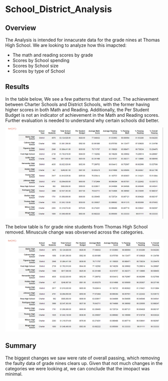 # School_District_Analysis

## Overview

The Analysis is intended for innacurate data for the grade nines at Thomas High School. We are looking to analyze how this imapcted:

- The math and reading scores by grade
- Scores by School spending
- Scores by School size 
- Scores by type of School


## Results

In the table below, We see a few patterns that stand out. The achievement between Charter Schools and District Schools, with the former having higher scores in both Math and Reading. Additionally, the Per Student Budget is not an indicator of achievement in the Math and Reading scores. Further evaluation is needed to understand why certain schools did better.

![](https://github.com/arjunkannawar/School_District_Analysis/blob/main/Resources/School%20District%201.png)

The below table is for grade nine students from Thomas High School removed. Minuscule change was obvserved across the categories.

![](https://github.com/arjunkannawar/School_District_Analysis/blob/main/Resources/nines%20removed.png)


## Summary

The biggest changes we saw were rate of overall passing, which removing the faulty data of grade nines clears up. Given that not much changes in the categories we were looking at, we can conclude that the imopact was minimal. 
